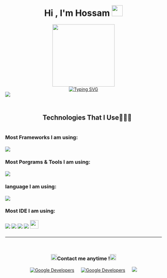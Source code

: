   <h1 align="center">Hi , I'm Hossam <img src="https://media.giphy.com/media/hvRJCLFzcasrR4ia7z/giphy.gif" width="35"> </h1>

<div align="center">
   <img src="https://media2.giphy.com/media/v1.Y2lkPTc5MGI3NjExYjh1a25vaGV4bWI1ZjA1ZXA1YnpkZDlxaDc1eWhidHR3eWc5ZmptdyZlcD12MV9pbnRlcm5hbF9naWZfYnlfaWQmY3Q9cw/zhYSVCirREeIZtONCI/giphy.gif" height="200">
<!--   <img src="https://media1.giphy.com/media/v1.Y2lkPTc5MGI3NjExeDAwNW8xeHZ6Z2tlOHV2eHJwOHlyMGQzMmEzdmNlcnF6dHRqdDRkOSZlcD12MV9pbnRlcm5hbF9naWZfYnlfaWQmY3Q9cw/dtawoyXRM2CxvdzdkP/giphy.webp" height="200"> -->
	
</div>


<div align="center">
<a href="https://git.io/typing-svg"><img src="https://readme-typing-svg.demolab.com?font=Fira+Code&center=true&duration=1&pause=2000&width=450&lines=W__ _________;_e_ _________;__b _________;___ D________;___ _e_______;___ __v______;___ ___e_____;___ ____l____;___ _____o___;___ ______p__;___ _______e_;___ ________r;W__ ________r;_e_ ________r;__b ________r;___ D_______r;___ _e______r;___ __v_____r;___ ___e____r;___ ____l___r;___ _____o__r;___ ______p_r;___ _______er;W__ _______er;_e_ _______er;__b _______er;___ D______er;___ _e_____er;___ __v____er;___ ___e___er;___ ____l__er;___ _____o_er;___ ______per;W__ ______per;_e_ ______per;__b ______per;___ D_____per;___ _e____per;___ __v___per;___ ___e__per;___ ____l_per;___ _____oper;W__ _____oper;_e_ _____oper;__b _____oper;___ D____oper;___ _e___oper;___ __v__oper;___ ___e_oper;W__ ____loper;_e_ ____loper;__b ____loper;___ D___loper;___ _e__loper;___ __v_loper;___ ___eloper;W__ ___eloper;_e_ ___eloper;__b ___eloper;___ D__eloper;___ _e_eloper;___ __veloper;W__ __veloper;_e_ __veloper;__b __veloper;___ D_veloper;___ _eveloper;___ _eveloper;W__ _eveloper;_e_ _eveloper;__b _eveloper;___ Developer;W__ Developer;_e_ Developer;__b Developer;__b Developer;W_b Developer;_eb Developer;_eb Developer;Web Developer;Web+Developer;Web+Developer;Web+Developer;Web+Developer;Web+Developer;Web+Developer;Web+Developer;Web+Developer;Web+Developer;Web+Developer;Web+Developer;Web+Developer;Web+Developer;Web+Developer;Web+Developer;Web+Developer" alt="Typing SVG" /></a>
</div>

<div style="height:10px;">
<img src="https://user-images.githubusercontent.com/73097560/115834477-dbab4500-a447-11eb-908a-139a6edaec5c.gif"><br><br>
</div>

<br>

  <div id="user-content-toc">
  <ul align="center">
    <summary><h2 style="display: inline-block">Technologies That I Use👨🏻‍💻</h2></summary>
  </ul>
</div>




<div>
  <h3>
    Most Frameworks I am using:<br><br>
  <a>
    <img src="https://skillicons.dev/icons?i=nodejs,expressjs,laravel,vite,tailwind,react,mysql,mongodb,bootstrap&perline=14" />
  </a>
  </h3>
</div>

<div>
  <h3>
    Most Porgrams & Tools I am using:<br><br>
  <a>
    <img src="https://skillicons.dev/icons?i=figma,npm,github,stackoverflow,github,postman,discord,linux,windows&perline=14" />
  </a>
  </h3>
</div>

<div>
  <h3>
    language I am using:<br><br>
  <a>
    <img src="https://skillicons.dev/icons?i=php,js,ts,cpp,html,css,sass,lua,python&perline=14" />
  </a>
  </h3>
</div>


<div>
  <h3>
    Most IDE I am using:<br><br>
<div align="left">
 <img src="https://img.shields.io/badge/Android_Studio-3DDC84?style=for-the-badge&logo=android-studio&logoColor=white"/>
<img src="https://img.shields.io/badge/Visual_Studio_Code-0078D4?style=for-the-badge&logo=visual%20studio%20code&logoColor=white"/>
<img src="https://img.shields.io/badge/Visual_Studio-C994EE?style=for-the-badge&logo=visual%20studio%20code&logoColor=white"/>
<img src="https://img.shields.io/badge/PyCharm-000000.svg?&style=for-the-badge&logo=PyCharm&logoColor=white"/>
 <img src="https://img.shields.io/badge/Notepad++-90E59A.svg?&logo=notepad%2b%2b&logoColor=black&perline=50" height="27px"/>
</div>


###
  </h3>
</div>

</details>
	

-----

<br>




<p align="center">
  
     
  <h3 align="center">
    <img src="https://media3.giphy.com/media/v1.Y2lkPTc5MGI3NjExOTA3ZXZqeWdoeDFjZ3BwY2psdjZjNGk2eTF4M2w1c2I4OHp5Zml3ZCZlcD12MV9pbnRlcm5hbF9naWZfYnlfaWQmY3Q9cw/gwuuaOAadXMp2JdHET/giphy.gif" width ="20">Contact me anytime !<img src="https://media4.giphy.com/media/v1.Y2lkPTc5MGI3NjExbDRjMjAzYmYyOGhxYzJobHNncGFjeHVmc3ZyajI2cGx1ZnhmN3R5aiZlcD12MV9pbnRlcm5hbF9naWZfYnlfaWQmY3Q9cw/m1jI0nobstPFfYFZLA/giphy.gif" width ="20">
  </h3>
</p>

<p align="center">
<a href="https://github.com/0-Hossam-0/"><img alt="Google Developers" src="https://img.shields.io/badge/GitHub-000000?style=for-the-badge&logo=GitHub&logoColor=white"/></a>
&emsp;
<a href="https://www.linkedin.com/in/hossm-ahmed/"><img alt="Google Developers" src="https://img.shields.io/badge/linkedin-blue?style=for-the-badge&logo=linkedin&logoColor=white"/></a> 
&emsp;
<a target="_blank" href="mailto:hoss.ahmed.dev.dev@gmail.com"
><img src="https://img.shields.io/badge/-Gmail-D14836?style=for-the-badge&logo=Gmail&logoColor=white"></img></a>
  
</p>
